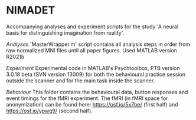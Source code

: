 # NIMADET

Accompanying analyses and experiment scripts for the study 'A neural basis for distinguishing imagination from reality'. 

*Analyses*
'MasterWrapper.m' script contains all analysis steps in order from raw normalized MNI files until all paper figures. Used MATLAB version R2021b

*Experiment*
Experimental code in MATLAB's Psychtoolbox, PTB version 3.0.18 beta (SVN version 13009) for both the behavioural practice session outside the scanner and for the main task inside the scanner. 

*Behaviour*
This folder contains the behavioural data, button responses and event timings for the fMRI experiment. The fMRI (in fMRI space for anonymization) can be found here: https://osf.io/5x7be/ (first half) and https://osf.io/ypwq9/ (second half). 
